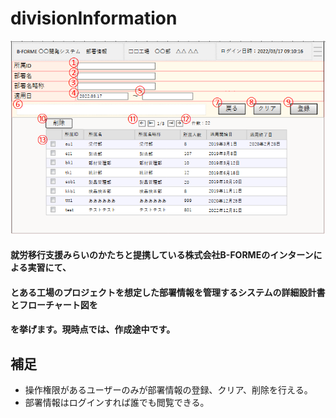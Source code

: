 # divisionInformation

![株式会社B-FORMEの部署情報の管理画面](images/部署情報_画面.PNG "busyo")

#### 就労移行支援みらいのかたちと提携している株式会社B-FORMEのインターンによる実習にて、
#### とある工場のプロジェクトを想定した部署情報を管理するシステムの詳細設計書とフローチャート図を
#### を挙げます。現時点では、作成途中です。

## 補足
- 操作権限があるユーザーのみが部署情報の登録、クリア、削除を行える。
- 部署情報はログインすれば誰でも閲覧できる。

